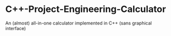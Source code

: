 # C++-Project-Engineering-Calculator
An (almost) all-in-one calculator implemented in C++ (sans graphical interface)
